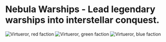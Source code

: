 # Nebula Warships - Lead legendary warships into interstellar conquest.

![Virtueror, red faction](https://i.imgur.com/cQ2SYwG.png)
![Virtueror, green faction](https://i.imgur.com/KICzqh7.png)
![Virtueror, blue faction](https://i.imgur.com/skhKynO.png)
